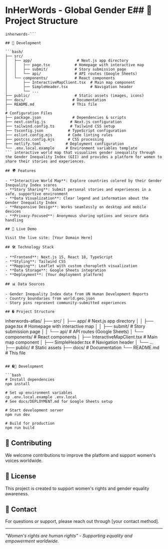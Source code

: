 # InHerWords - Global Gender E## 📁 Project Structure

```
inherwords-```

## 🔧 Development

```bash/
├── src/
│   ├── app/                    # Next.js app directory
│   │   ├── page.tsx           # Homepage with interactive map
│   │   ├── submit/            # Story submission page
│   │   └── api/               # API routes (Google Sheets)
│   └── components/            # React components
│       ├── InteractiveMapClient.tsx  # Main map component
│       ├── SimpleHeader.tsx          # Navigation header
│       └── ...
├── public/                    # Static assets (images, icons)
├── docs/                     # Documentation
├── README.md                 # This file
│
# Configuration Files
├── package.json              # Dependencies & scripts
├── next.config.js           # Next.js configuration
├── tailwind.config.ts       # Tailwind CSS setup
├── tsconfig.json           # TypeScript configuration
├── eslint.config.mjs       # Code linting rules
├── postcss.config.mjs      # CSS processing
├── netlify.toml           # Deployment configuration
└── .env.local.example     # Environment variables template
``` interactive world map that visualizes gender inequality through the Gender Inequality Index (GII) and provides a platform for women to share their stories and experiences.

## 🌍 Features

- **Interactive World Map**: Explore countries colored by their Gender Inequality Index scores
- **Story Sharing**: Submit personal stories and experiences in a safe, supportive environment
- **Data Visualization**: Clear legend and information about the Gender Inequality Index
- **Responsive Design**: Works seamlessly on desktop and mobile devices
- **Privacy-Focused**: Anonymous sharing options and secure data handling

## 🚀 Live Demo

Visit the live site: [Your Domain Here]

## 🛠 Technology Stack

- **Frontend**: Next.js 15, React 18, TypeScript
- **Styling**: Tailwind CSS
- **Mapping**: Leaflet with custom choropleth visualization
- **Data Storage**: Google Sheets integration
- **Deployment**: [Your deployment platform]

## 📊 Data Sources

- Gender Inequality Index data from UN Human Development Reports
- Country boundaries from world.geo.json
- Story pins represent community-submitted experiences

## � Project Structure

```
inherwords-atlas/
├── src/
│   ├── app/                  # Next.js app directory
│   │   ├── page.tsx         # Homepage with interactive map
│   │   ├── submit/          # Story submission page
│   │   └── api/             # API routes (Google Sheets)
│   └── components/          # React components
│       ├── InteractiveMapClient.tsx  # Main map component
│       ├── SimpleHeader.tsx          # Navigation header
│       └── ...
├── public/                  # Static assets
├── docs/                   # Documentation
└── README.md              # This file
```

## �🔧 Development

```bash
# Install dependencies
npm install

# Set up environment variables
cp .env.local.example .env.local
# See docs/DEPLOYMENT.md for Google Sheets setup

# Start development server
npm run dev

# Build for production
npm run build
```

## 📝 Contributing

We welcome contributions to improve the platform and support women's voices worldwide.

## 📄 License

This project is created to support women's rights and gender equality awareness.

## 🤝 Contact

For questions or support, please reach out through [your contact method].

---

*"Women's rights are human rights" - Supporting equality and empowerment worldwide.*
